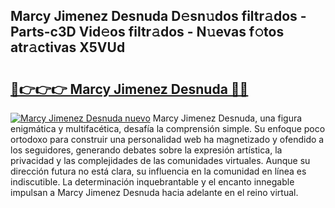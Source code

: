 ## Marcy Jimenez Desnuda D𝚎sn𝚞dos filtr𝚊dos - Parts-c3D Vid𝚎os filtr𝚊dos - N𝚞evas f𝚘tos atr𝚊ctivas X5VUd

# <h2><a href="http://mbd3zj2.tromn.icu/?c=Marcy+Jimenez+Desnuda">🔗👉👉👉 Marcy Jimenez Desnuda 🔗🔗</a></h2>

[![Marcy Jimenez Desnuda nuevo](https://i.imgur.com/pEAQMta.gif)](http://mbd3zj2.tromn.icu/?c=Marcy+Jimenez+Desnuda)
Marcy Jimenez Desnuda, una figura enigmática y multifacética, desafía la comprensión simple. Su enfoque poco ortodoxo para construir una personalidad web ha magnetizado y ofendido a los seguidores, generando debates sobre la expresión artística, la privacidad y las complejidades de las comunidades virtuales. Aunque su dirección futura no está clara, su influencia en la comunidad en línea es indiscutible. La determinación inquebrantable y el encanto innegable impulsan a Marcy Jimenez Desnuda hacia adelante en el reino virtual.
